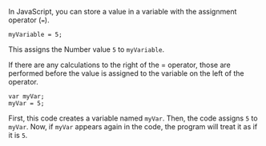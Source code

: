 In JavaScript, you can store a value in a variable with the assignment operator (`=`).

```
myVariable = 5;
```

This assigns the Number value `5` to `myVariable`.

If there are any calculations to the right of the = operator, those are performed before the value is assigned to the variable on the left of the operator.

```
var myVar;
myVar = 5;
```

First, this code creates a variable named `myVar`. Then, the code assigns `5` to `myVar`. Now, if `myVar` appears again in the code, the program will treat it as if it is `5`.